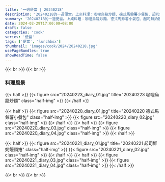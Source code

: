 ```yaml
---
title: '一週便當 | 20240218'
description: '20240218的一週便當。上桌料理：咖哩烏龍炒麵、德式馬鈴薯小餐包、起司鮮奶饅頭捲'
summary: '20240218的一週便當。上桌料理：咖哩烏龍炒麵、德式馬鈴薯小餐包、起司鮮奶饅頭捲'
date: 2024-02-29T17:00:00+08:00
draft: false
categories: 'cook'
series: '便當'
tags: ['便當', 'lunchbox']
thumbnail: 'images/cook/2024/20240218.jpg'
usePageBundles: true
showReadTime: false
---
```


{{< br >}}
{{< br >}}

### 料理風景

{{< half >}}
{{< figure src="20240223_diary_01.jpg" title="20240223 咖哩烏龍炒麵" class="half-img" >}}
{{< /half >}}

{{< half >}}
{{< figure src="20240220_diary_01.jpg" title="20240220 德式馬鈴薯小餐包" class="half-img" >}}
{{< figure src="20240220_diary_02.jpg" class="half-img" >}}
{{< /half >}}
{{< half >}}
{{< figure src="20240220_diary_03.jpg" class="half-img" >}}
{{< figure src="20240220_diary_04.jpg" class="half-img" >}}
{{< /half >}}

{{< half >}}
{{< figure src="20240221_diary_01.jpg" title="20240221 起司鮮奶饅頭捲" class="half-img" >}}
{{< figure src="20240221_diary_02.jpg" class="half-img" >}}
{{< /half >}}
{{< half >}}
{{< figure src="20240221_diary_03.jpg" class="half-img" >}}
{{< figure src="20240221_diary_04.jpg" class="half-img" >}}
{{< /half >}}

{{< br >}}
{{< br >}}
